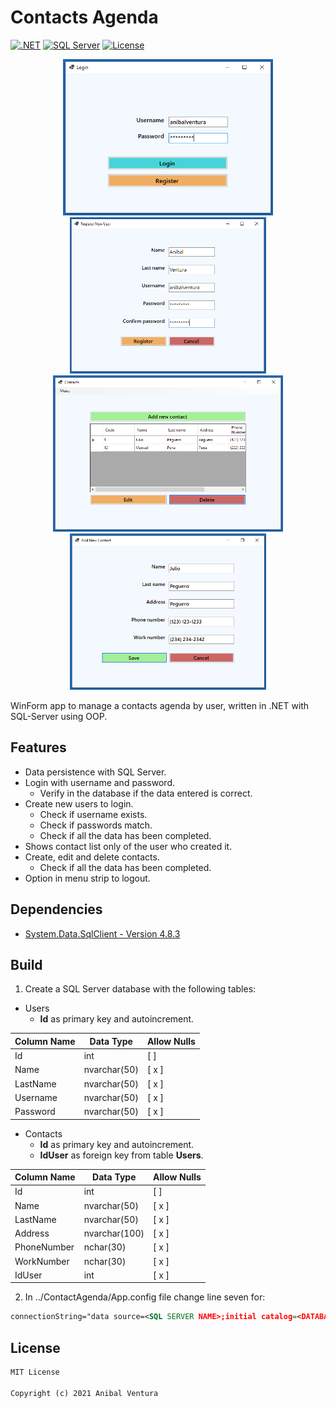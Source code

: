 # Contacts Agenda

[![.NET](https://img.shields.io/static/v1?label=.NET&message=3.1&color=purple)](https://dotnet.microsoft.com)
[![SQL Server](https://img.shields.io/static/v1?label=SQL%20Server&message=15.0.2&color=CC2927)](https://dotnet.microsoft.com)
[![License](https://img.shields.io/static/v1?label=License&message=MIT&color=blue)](LICENCE.md)

<p align="center">
  <img src="Screenshots/1.png" height=250px/>
  <img src="Screenshots/2.png" height=250px/>
  <img src="Screenshots/3.png" height=250px/>
  <img src="Screenshots/4.png" height=250px/>
</p>

WinForm app to manage a contacts agenda by user, written in .NET with SQL-Server using OOP.

## Features

- Data persistence with SQL Server.
- Login with username and password.
  - Verify in the database if the data entered is correct.
- Create new users to login.
  - Check if username exists.
  - Check if passwords match.
  - Check if all the data has been completed.
- Shows contact list only of the user who created it.
- Create, edit and delete contacts.
  - Check if all the data has been completed.
- Option in menu strip to logout.

## Dependencies

- [System.Data.SqlClient - Version 4.8.3](https://www.nuget.org/packages/System.Data.SqlClient)

## Build

1. Create a SQL Server database with the following tables:

- Users
  - **Id** as primary key and autoincrement.

| Column Name | Data Type    | Allow Nulls |
| ----------- | ------------ | ----------- |
| Id          | int          | [ ]         |
| Name        | nvarchar(50) | [ x ]       |
| LastName    | nvarchar(50) | [ x ]       |
| Username    | nvarchar(50) | [ x ]       |
| Password    | nvarchar(50) | [ x ]       |

- Contacts
  - **Id** as primary key and autoincrement.
  - **IdUser** as foreign key from table **Users**.

| Column Name | Data Type     | Allow Nulls |
| ----------- | ------------- | ----------- |
| Id          | int           | [ ]         |
| Name        | nvarchar(50)  | [ x ]       |
| LastName    | nvarchar(50)  | [ x ]       |
| Address     | nvarchar(100) | [ x ]       |
| PhoneNumber | nchar(30)     | [ x ]       |
| WorkNumber  | nchar(30)     | [ x ]       |
| IdUser      | int           | [ x ]       |

2. In ../ContactAgenda/App.config file change line seven for:

```xml
connectionString="data source=<SQL SERVER NAME>;initial catalog=<DATABASE NAME>;integrated security=True;"
```

## License

```xml
MIT License

Copyright (c) 2021 Anibal Ventura
```
